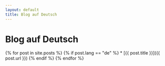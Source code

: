 ```yaml
---
layout: default
title: Blog auf Deutsch
---
```


# Blog auf Deutsch

{% for post in site.posts %}
  {% if post.lang == "de" %}
    * [{{ post.title }}]({{ post.url }})
  {% endif %}
{% endfor %}

